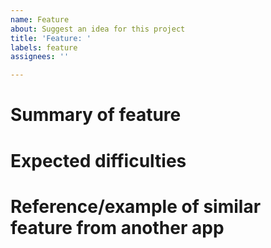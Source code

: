 ```yaml
---
name: Feature
about: Suggest an idea for this project
title: 'Feature: '
labels: feature
assignees: ''

---
```


# Summary of feature
# Expected difficulties
# Reference/example of similar feature from another app
